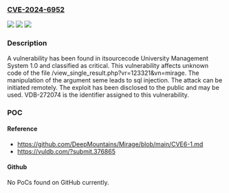 ### [CVE-2024-6952](https://cve.mitre.org/cgi-bin/cvename.cgi?name=CVE-2024-6952)
![](https://img.shields.io/static/v1?label=Product&message=University%20Management%20System&color=blue)
![](https://img.shields.io/static/v1?label=Version&message=%3D%201.0%20&color=brighgreen)
![](https://img.shields.io/static/v1?label=Vulnerability&message=CWE-89%20SQL%20Injection&color=brighgreen)

### Description

A vulnerability has been found in itsourcecode University Management System 1.0 and classified as critical. This vulnerability affects unknown code of the file /view_single_result.php?vr=123321&vn=mirage. The manipulation of the argument seme leads to sql injection. The attack can be initiated remotely. The exploit has been disclosed to the public and may be used. VDB-272074 is the identifier assigned to this vulnerability.

### POC

#### Reference
- https://github.com/DeepMountains/Mirage/blob/main/CVE6-1.md
- https://vuldb.com/?submit.376865

#### Github
No PoCs found on GitHub currently.

